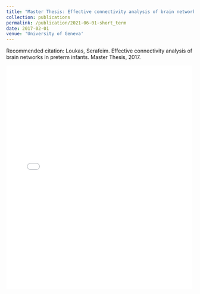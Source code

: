 ```yaml
---
title: "Master Thesis: Effective connectivity analysis of brain networks in preterm infants"
collection: publications
permalink: /publication/2021-06-01-short_term
date: 2017-02-01
venue: 'University of Geneva'
---
```


Recommended citation: Loukas, Serafeim. Effective connectivity analysis of brain networks in preterm infants. Master Thesis, 2017.

<embed src="{{ site.baseurl }}/files/master_thesis.pdf" width="500" height="600" type='application/pdf'>